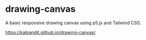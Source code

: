 # drawing-canvas

A basic responsive drawing canvas using p5.js and Tailwind CSS.

https://kalpandit.github.io/drawing-canvas/
